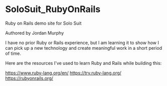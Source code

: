 # SoloSuit_RubyOnRails
Ruby on Rails demo site for Solo Suit 

Authored by Jordan Murphy

I have no prior Ruby or Rails experience, but I am learning it to show how I can pick up a new technology and create meaningful work in a short period of time. 

Here are the resources I've used to learn Ruby and Rails while building this: 

https://www.ruby-lang.org/en/
https://try.ruby-lang.org/
https://rubyonrails.org/
